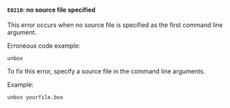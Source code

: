 #### `E0210`: no source file specified

This error occurs when no source file is specified as the first command line argument.

Erroneous code example:

```
unbox
```

To fix this error, specify a source file in the command line arguments. 

Example:

```
unbox yourfile.box
```
